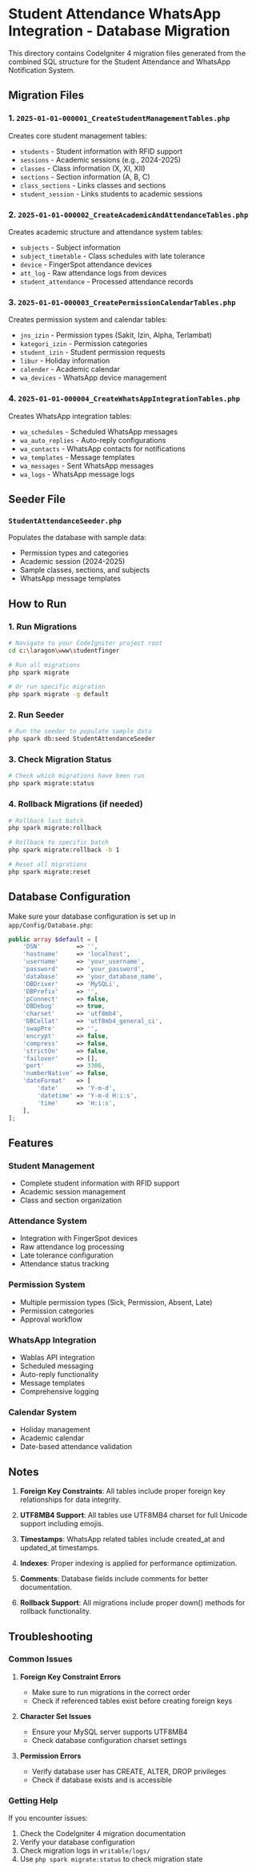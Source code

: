 # Student Attendance WhatsApp Integration - Database Migration

This directory contains CodeIgniter 4 migration files generated from the combined SQL structure for the Student Attendance and WhatsApp Notification System.

## Migration Files

### 1. `2025-01-01-000001_CreateStudentManagementTables.php`
Creates core student management tables:
- `students` - Student information with RFID support
- `sessions` - Academic sessions (e.g., 2024-2025)
- `classes` - Class information (X, XI, XII)
- `sections` - Section information (A, B, C)
- `class_sections` - Links classes and sections
- `student_session` - Links students to academic sessions

### 2. `2025-01-01-000002_CreateAcademicAndAttendanceTables.php`
Creates academic structure and attendance system tables:
- `subjects` - Subject information
- `subject_timetable` - Class schedules with late tolerance
- `device` - FingerSpot attendance devices
- `att_log` - Raw attendance logs from devices
- `student_attendance` - Processed attendance records

### 3. `2025-01-01-000003_CreatePermissionCalendarTables.php`
Creates permission system and calendar tables:
- `jns_izin` - Permission types (Sakit, Izin, Alpha, Terlambat)
- `kategori_izin` - Permission categories
- `student_izin` - Student permission requests
- `libur` - Holiday information
- `calender` - Academic calendar
- `wa_devices` - WhatsApp device management

### 4. `2025-01-01-000004_CreateWhatsAppIntegrationTables.php`
Creates WhatsApp integration tables:
- `wa_schedules` - Scheduled WhatsApp messages
- `wa_auto_replies` - Auto-reply configurations
- `wa_contacts` - WhatsApp contacts for notifications
- `wa_templates` - Message templates
- `wa_messages` - Sent WhatsApp messages
- `wa_logs` - WhatsApp message logs

## Seeder File

### `StudentAttendanceSeeder.php`
Populates the database with sample data:
- Permission types and categories
- Academic session (2024-2025)
- Sample classes, sections, and subjects
- WhatsApp message templates

## How to Run

### 1. Run Migrations
```bash
# Navigate to your CodeIgniter project root
cd c:\laragon\www\studentfinger

# Run all migrations
php spark migrate

# Or run specific migration
php spark migrate -g default
```

### 2. Run Seeder
```bash
# Run the seeder to populate sample data
php spark db:seed StudentAttendanceSeeder
```

### 3. Check Migration Status
```bash
# Check which migrations have been run
php spark migrate:status
```

### 4. Rollback Migrations (if needed)
```bash
# Rollback last batch
php spark migrate:rollback

# Rollback to specific batch
php spark migrate:rollback -b 1

# Reset all migrations
php spark migrate:reset
```

## Database Configuration

Make sure your database configuration is set up in `app/Config/Database.php`:

```php
public array $default = [
    'DSN'          => '',
    'hostname'     => 'localhost',
    'username'     => 'your_username',
    'password'     => 'your_password',
    'database'     => 'your_database_name',
    'DBDriver'     => 'MySQLi',
    'DBPrefix'     => '',
    'pConnect'     => false,
    'DBDebug'      => true,
    'charset'      => 'utf8mb4',
    'DBCollat'     => 'utf8mb4_general_ci',
    'swapPre'      => '',
    'encrypt'      => false,
    'compress'     => false,
    'strictOn'     => false,
    'failover'     => [],
    'port'         => 3306,
    'numberNative' => false,
    'dateFormat'   => [
        'date'     => 'Y-m-d',
        'datetime' => 'Y-m-d H:i:s',
        'time'     => 'H:i:s',
    ],
];
```

## Features

### Student Management
- Complete student information with RFID support
- Academic session management
- Class and section organization

### Attendance System
- Integration with FingerSpot devices
- Raw attendance log processing
- Late tolerance configuration
- Attendance status tracking

### Permission System
- Multiple permission types (Sick, Permission, Absent, Late)
- Permission categories
- Approval workflow

### WhatsApp Integration
- Wablas API integration
- Scheduled messaging
- Auto-reply functionality
- Message templates
- Comprehensive logging

### Calendar System
- Holiday management
- Academic calendar
- Date-based attendance validation

## Notes

1. **Foreign Key Constraints**: All tables include proper foreign key relationships for data integrity.

2. **UTF8MB4 Support**: All tables use UTF8MB4 charset for full Unicode support including emojis.

3. **Timestamps**: WhatsApp related tables include created_at and updated_at timestamps.

4. **Indexes**: Proper indexing is applied for performance optimization.

5. **Comments**: Database fields include comments for better documentation.

6. **Rollback Support**: All migrations include proper down() methods for rollback functionality.

## Troubleshooting

### Common Issues

1. **Foreign Key Constraint Errors**
   - Make sure to run migrations in the correct order
   - Check if referenced tables exist before creating foreign keys

2. **Character Set Issues**
   - Ensure your MySQL server supports UTF8MB4
   - Check database configuration charset settings

3. **Permission Errors**
   - Verify database user has CREATE, ALTER, DROP privileges
   - Check if database exists and is accessible

### Getting Help

If you encounter issues:
1. Check the CodeIgniter 4 migration documentation
2. Verify your database configuration
3. Check migration logs in `writable/logs/`
4. Use `php spark migrate:status` to check migration state
